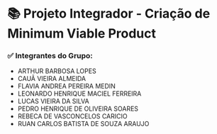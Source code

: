 # 📚 Projeto Integrador - Criação de Minimum Viable Product

### ✅ Integrantes do Grupo:

* ARTHUR BARBOSA LOPES
* CAUÃ VIEIRA ALMEIDA
* FLAVIA ANDREA PEREIRA MEDIN
* LEONARDO HENRIQUE MACIEL FERREIRA
* LUCAS VIEIRA DA SILVA
* PEDRO HENRIQUE DE OLIVEIRA SOARES
* REBECA DE VASCONCELOS CARICIO
* RUAN CARLOS BATISTA DE SOUZA ARAUJO
